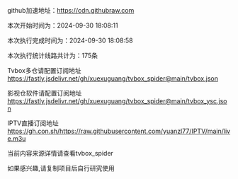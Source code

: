 
    
github加速地址：https://cdn.githubraw.com
    
本次开始时间为：2024-09-30 18:08:11

本次执行完成时间为：2024-09-30 18:08:58

本次执行统计线路共计为：175条

Tvbox多仓请配置订阅地址 https://fastly.jsdelivr.net/gh/xuexuguang/tvbox_spider@main/tvbox.json

影视仓软件请配置订阅地址 https://fastly.jsdelivr.net/gh/xuexuguang/tvbox_spider@main/tvbox_ysc.json

IPTV直播订阅地址 https://gh.con.sh/https://raw.githubusercontent.com/yuanzl77/IPTV/main/live.m3u

当前内容来源详情请查看tvbox_spider

如果感兴趣,请复制项目后自行研究使用
